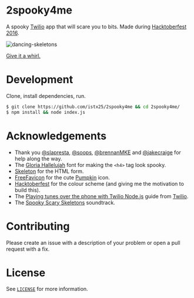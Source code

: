 # 2spooky4me

A spooky [Twilio](https://www.twilio.com) app that will scare you to bits. Made during [Hacktoberfest 2016](https://hacktoberfest.digitalocean.com).

![dancing-skeletons](http://media3.giphy.com/media/QYMemaaLmKhBS/giphy.gif)

[Give it a whirl.](https://two-spooky-four-me.herokuapp.com)

# Development

Clone, install dependencies, run.

```bash
$ git clone https://github.com/istx25/2spooky4me && cd 2spooky4me/
$ npm install && node index.js
```

# Acknowledgements

- Thank you [@slapresta](https://github.com/slapresta), [@soops](https://github.com/soops), [@brennanMKE](https://github.com/brennanMKE) and [@jakecraige](https://github.com/jakecraige) for help along the way. 
- The [Gloria Hallelujah](https://fonts.google.com/specimen/Gloria+Hallelujah) font for making the `<h4>` tag look spooky.
- [Skeleton](http://getskeleton.com) for the HTML form.
- [FreeFavicon](http://www.freefavicon.com) for the cute [Pumpkin](http://www.freefavicon.com/freefavicons/food/iconinfo/pumpkin-152-242063.html) icon.
- [Hacktoberfest](https://hacktoberfest.digitalocean.com) for the colour scheme (and giving me the motivation to build this).
- The [Playing tunes over the phone with Twilio Node.js](https://www.twilio.com/blog/2015/08/playing-tunes-over-the-phone-with-the-twilio-nodejs-library-in-es6.html) guide from [Twilio](https://www.twilio.com).
- The [Spooky Scary Skeletons](https://www.youtube.com/watch?v=wxBO6KX9qTA) soundtrack.

# Contributing

Please create an issue with a description of your problem or open a pull request with a fix.

# License

See [`LICENSE`](LICENSE) for more information.
